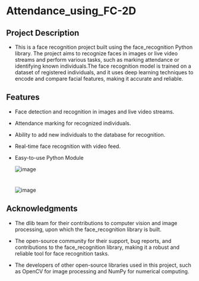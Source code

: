 # Attendance_using_FC-2D
## Project Description
- This is a face recognition project built using the face_recognition Python library. The project aims to recognize faces in images or live video streams and perform various tasks, such as marking attendance or identifying known individuals.The face recognition model is trained on a dataset of registered individuals, and it uses deep learning techniques to encode and compare facial features, making it accurate and reliable.

## Features
- Face detection and recognition in images and live video streams.
- Attendance marking for recognized individuals.
- Ability to add new individuals to the database for recognition.
- Real-time face recognition with video feed.
- Easy-to-use Python Module

  ![image](https://github.com/ebenezer0311/Attendance_using_FC-2D/assets/108586141/5764a571-dfca-48a1-acdd-9bc34c4d1134)
  #
  ![image](https://github.com/ebenezer0311/Attendance_using_FC-2D/assets/108586141/c8fe3c3d-4a89-4fb1-be34-d7a0946297bb)

## Acknowledgments
- The dlib team for their contributions to computer vision and image processing, upon which the face_recognition library is built.

- The open-source community for their support, bug reports, and contributions to the face_recognition library, making it a robust and reliable tool for face recognition tasks.

- The developers of other open-source libraries used in this project, such as OpenCV for image processing and NumPy for numerical computing.
